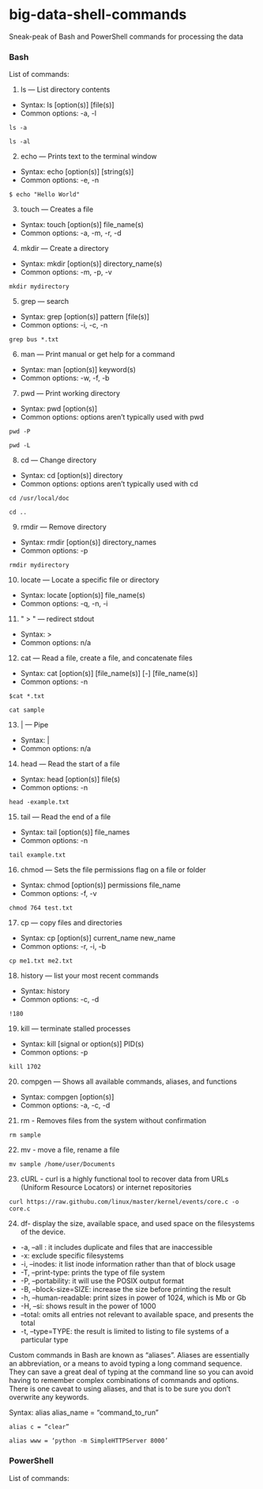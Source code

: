 # big-data-shell-commands
Sneak-peak of Bash and PowerShell commands for processing the data

### Bash
List of commands:

1. ls — List directory contents
 - Syntax: ls [option(s)] [file(s)]
 - Common options: -a, -l
 ```
 ls -a
 ```
 ```
 ls -al
 ```
 
2. echo — Prints text to the terminal window
 - Syntax: echo [option(s)] [string(s)]
 - Common options: -e, -n
 ```
 $ echo "Hello World"
 ```
 
3. touch — Creates a file
 - Syntax: touch [option(s)] file_name(s)
 - Common options: -a, -m, -r, -d
 
4. mkdir — Create a directory
 - Syntax: mkdir [option(s)] directory_name(s)
 - Common options: -m, -p, -v
 ```
 mkdir mydirectory
 ```

5. grep — search
 - Syntax: grep [option(s)] pattern [file(s)]
 - Common options: -i, -c, -n
 ``` 
 grep bus *.txt
 ```
 
6. man — Print manual or get help for a command
 - Syntax: man [option(s)] keyword(s)
 - Common options: -w, -f, -b
 
7. pwd — Print working directory
 - Syntax: pwd [option(s)]
 - Common options: options aren’t typically used with pwd
 ```
 pwd -P
 ```
 ```
 pwd -L
 ```
 
8. cd — Change directory
 - Syntax: cd [option(s)] directory
 - Common options: options aren’t typically used with cd
 ```
 cd /usr/local/doc
 ```
 ```
 cd ..
 ```
 
9. rmdir — Remove directory
 - Syntax: rmdir [option(s)] directory_names
 - Common options: -p
 ```
 rmdir mydirectory
 ```
10. locate — Locate a specific file or directory
 - Syntax: locate [option(s)] file_name(s)
 - Common options: -q, -n, -i
 
11. " > " — redirect stdout
 - Syntax: >
 - Common options: n/a
 
12. cat — Read a file, create a file, and concatenate files
 - Syntax: cat [option(s)] [file_name(s)] [-] [file_name(s)]
 - Common options: -n
 ```
 $cat *.txt
 ```
 ```
 cat sample
 ```
 
13. | — Pipe
 - Syntax: |
 - Common options: n/a
 
14. head — Read the start of a file
 - Syntax: head [option(s)] file(s)
 - Common options: -n
 ```
 head -example.txt
 ```
 
15. tail — Read the end of a file
 - Syntax: tail [option(s)] file_names
 - Common options: -n
 ```
 tail example.txt
 ```
 
16. chmod — Sets the file permissions flag on a file or folder 
 - Syntax: chmod [option(s)] permissions file_name
 - Common options: -f, -v
 ```
 chmod 764 test.txt
 ```
 
17. cp — copy files and directories
 - Syntax: cp [option(s)] current_name new_name
 - Common options: -r, -i, -b
 ```
 cp me1.txt me2.txt
 ```
 
18. history — list your most recent commands
 - Syntax: history
 - Common options: -c, -d
 ```
 !180
 ```
 
19. kill — terminate stalled processes
 - Syntax: kill [signal or option(s)] PID(s)
 - Common options: -p
 ```
 kill 1702
 ```

20. compgen — Shows all available commands, aliases, and functions
 - Syntax: compgen [option(s)]
 - Common options: -a, -c, -d
 
21. rm - Removes files from the system without confirmation
  ```
  rm sample
  ```
22. mv - move a file, rename a file
  ```
  mv sample /home/user/Documents
 
  ```
23. cURL - curl is a highly functional tool to recover data from URLs (Uniform Resource Locators) or internet repositories
  ```
  curl https://raw.githubu.com/linux/master/kernel/events/core.c -o core.c
  ```
24. df- display the size, available space, and used space on the filesystems of the device.
  -  -a, –all : it includes duplicate and files that are inaccessible
  -  -x: exclude specific filesystems
  -  -i, –inodes: it list inode information rather than that of block usage
  -  -T, –print-type: prints the type of file system
  -  -P, –portability: it will use the POSIX output format
  -  -B, –block-size=SIZE: increase the size before printing the result
  -  -h, –human-readable: print sizes in power of 1024, which is Mb or Gb
  -  -H, –si: shows result in the power of 1000
  -  –total: omits all entries not relevant to available space, and presents the total
  -   -t, –type=TYPE: the result is limited to listing to file systems of a particular type


Custom commands in Bash are known as “aliases”. Aliases are essentially an abbreviation, or a means to avoid typing a long command sequence. They can save a great deal of typing at the command line so you can avoid having to remember complex combinations of commands and options. There is one caveat to using aliases, and that is to be sure you don’t overwrite any keywords.

Syntax: alias alias_name = “command_to_run”
```
alias c = “clear”
```
```
alias www = ‘python -m SimpleHTTPServer 8000’
```

### PowerShell 
List of commands:

```











```
